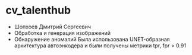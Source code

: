 # cv_talenthub
 - Шопхоев Дмитрий Сергеевич
 - Обработка и генерация изображений
 - Обнаружение аномалий
Была использована UNET-образная архитектура автоэнкодера и были получены метрики tpr, fpr > 0.91
